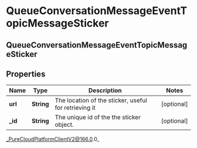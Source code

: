 # QueueConversationMessageEventTopicMessageSticker

## QueueConversationMessageEventTopicMessageSticker

## Properties

|Name | Type | Description | Notes|
|------------ | ------------- | ------------- | -------------|
| **url** | **String** | The location of the sticker, useful for retrieving it | [optional] |
| **_id** | **String** | The unique id of the the sticker object. | [optional] |



_PureCloudPlatformClientV2@166.0.0_
